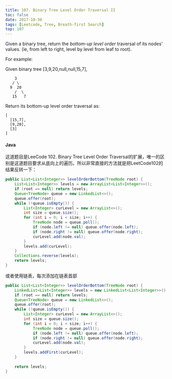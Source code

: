 ```yaml
---
title: 107. Binary Tree Level Order Traversal II
toc: false
date: 2017-10-30
tags: [Leetcode, Tree, Breath-first Search]
top: 107
---
```


Given a binary tree, return the *bottom-up level order* traversal of its nodes' values. (ie, from left to right, level by level from leaf to root).

For example:

Given binary tree [3,9,20,null,null,15,7],

```
    3
   / \
  9  20
    /  \
   15   7
```   

Return its bottom-up level order traversal as:

```
[
  [15,7],
  [9,20],
  [3]
]
```

#### Java

这道题目是LeeCode 102. Binary Tree Level Order Traversal的扩展，唯一的区别是这道题目要求从底向上的遍历。所以非常直接的方法就是把LeetCode102的结果反转一下：


```Java
public List<List<Integer>> levelOrderBottom(TreeNode root) {
    List<List<Integer>> levels = new ArrayList<List<Integer>>();
    if (root == null) return levels;
    Queue<TreeNode> queue = new LinkedList<>();
    queue.offer(root);
    while (!queue.isEmpty()) {
        List<Integer> curLevel = new ArrayList<>();
        int size = queue.size();
        for (int i = 0; i < size; i++) {
            TreeNode node = queue.poll();
            if (node.left != null) queue.offer(node.left);
            if (node.right != null) queue.offer(node.right);
            curLevel.add(node.val);
        }
        levels.add(curLevel);
    }
    Collections.reverse(levels);
    return levels;    
}
```

或者使用链表，每次添加在链表首部


```Java
public List<List<Integer>> levelOrderBottom(TreeNode root) {
    LinkedList<List<Integer>> levels = new LinkedList<List<Integer>>();
    if (root == null) return levels;
    Queue<TreeNode> queue = new LinkedList<>();
    queue.offer(root);
    while (!queue.isEmpty()) {
        List<Integer> curLevel = new ArrayList<>();
        int size = queue.size();
        for (int i = 0; i < size; i++) {
            TreeNode node = queue.poll();
            if (node.left != null) queue.offer(node.left);
            if (node.right != null) queue.offer(node.right);
            curLevel.add(node.val);
        }
        levels.addFirst(curLevel);
    }
    
    return levels;
}
```